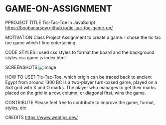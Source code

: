 # GAME-ON-ASSIGNMENT
PPROJECT TITLE
Tic-Tac-Toe in JavaScript
https://boubacarsow.github.io/tic-tac-toe-game-on/

MOTIVATION
Class Project Assignment to create a game. I chose the tic tac toe game which I find entertaining.

CODE STYLES
I used css styles to format the board and the background
styles.css
game.js
index,html

SCREENSHOTS
![image](https://user-images.githubusercontent.com/42849861/206535772-6e72c307-2554-4c02-b748-ebd283b49252.png)

HOW TO USE?
Tic-Tac-Toe, which origin can be traced back to ancient Egypt from around 1300 BC is a two-player turn-based game, played on a 3x3 grid with X and O marks. The player who manages to get their marks placed on the grid in a row, column, or diagonal first, wins the game.

CONTRIBUTE
Please feel free to contribute to improve the game, format, styles, etc

CREDITS
https://www.webtips.dev/

